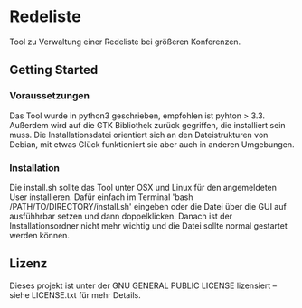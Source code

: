 # Redeliste
Tool zu Verwaltung einer Redeliste bei größeren Konferenzen.

## Getting Started
### Voraussetzungen
Das Tool wurde in python3 geschrieben, empfohlen ist pyhton > 3.3. Außerdem wird auf die GTK Bibliothek zurück gegriffen, die installiert sein muss.
Die Installationsdatei orientiert sich an den Dateistrukturen von Debian, mit etwas Glück funktioniert sie aber auch in anderen Umgebungen.

### Installation
Die install.sh sollte das Tool unter OSX und Linux für den angemeldeten User installieren. Dafür einfach im Terminal 'bash /PATH/TO/DIRECTORY/install.sh' eingeben oder die Datei über die GUI auf ausfühhrbar setzen und dann doppelklicken. Danach ist der Installationsordner nicht mehr wichtig und die Datei sollte normal gestartet werden können.

## Lizenz
Dieses projekt ist unter der GNU GENERAL PUBLIC LICENSE lizensiert – siehe LICENSE.txt für mehr Details.

